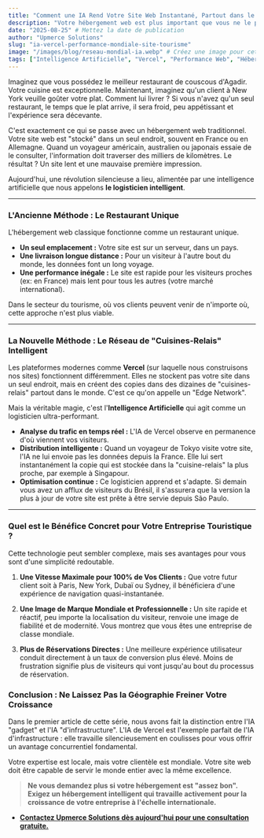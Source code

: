 ```yaml
---
title: "Comment une IA Rend Votre Site Web Instantané, Partout dans le Monde"
description: "Votre hébergement web est plus important que vous ne le pensez. Découvrez comment l'intelligence artificielle des plateformes modernes comme Vercel offre une vitesse de chargement maximale à tous vos clients, qu'ils soient à Paris ou à New York."
date: "2025-08-25" # Mettez la date de publication
author: "Upmerce Solutions"
slug: "ia-vercel-performance-mondiale-site-tourisme"
image: "/images/blog/reseau-mondial-ia.webp" # Créez une image pour cet article (un globe terrestre avec des points connectés)
tags: ["Intelligence Artificielle", "Vercel", "Performance Web", "Hébergement Web", "Tourisme Maroc"]
---
```


Imaginez que vous possédez le meilleur restaurant de couscous d'Agadir. Votre cuisine est exceptionnelle. Maintenant, imaginez qu'un client à New York veuille goûter votre plat. Comment lui livrer ? Si vous n'avez qu'un seul restaurant, le temps que le plat arrive, il sera froid, peu appétissant et l'expérience sera décevante.

C'est exactement ce qui se passe avec un hébergement web traditionnel. Votre site web est "stocké" dans un seul endroit, souvent en France ou en Allemagne. Quand un voyageur américain, australien ou japonais essaie de le consulter, l'information doit traverser des milliers de kilomètres. Le résultat ? Un site lent et une mauvaise première impression.

Aujourd'hui, une révolution silencieuse a lieu, alimentée par une intelligence artificielle que nous appelons **le logisticien intelligent**.



---

### **L'Ancienne Méthode : Le Restaurant Unique**

L'hébergement web classique fonctionne comme un restaurant unique.
* **Un seul emplacement :** Votre site est sur un serveur, dans un pays.
* **Une livraison longue distance :** Pour un visiteur à l'autre bout du monde, les données font un long voyage.
* **Une performance inégale :** Le site est rapide pour les visiteurs proches (ex: en France) mais lent pour tous les autres (votre marché international).

Dans le secteur du tourisme, où vos clients peuvent venir de n'importe où, cette approche n'est plus viable.

---

### **La Nouvelle Méthode : Le Réseau de "Cuisines-Relais" Intelligent**

Les plateformes modernes comme **Vercel** (sur laquelle nous construisons nos sites) fonctionnent différemment. Elles ne stockent pas votre site dans un seul endroit, mais en créent des copies dans des dizaines de "cuisines-relais" partout dans le monde. C'est ce qu'on appelle un "Edge Network".

Mais la véritable magie, c'est l'**Intelligence Artificielle** qui agit comme un logisticien ultra-performant.

* **Analyse du trafic en temps réel :** L'IA de Vercel observe en permanence d'où viennent vos visiteurs.
* **Distribution intelligente :** Quand un voyageur de Tokyo visite votre site, l'IA ne lui envoie pas les données depuis la France. Elle lui sert instantanément la copie qui est stockée dans la "cuisine-relais" la plus proche, par exemple à Singapour.
* **Optimisation continue :** Ce logisticien apprend et s'adapte. Si demain vous avez un afflux de visiteurs du Brésil, il s'assurera que la version la plus à jour de votre site est prête à être servie depuis São Paulo.

---

### **Quel est le Bénéfice Concret pour Votre Entreprise Touristique ?**

Cette technologie peut sembler complexe, mais ses avantages pour vous sont d'une simplicité redoutable.

1.  **Une Vitesse Maximale pour 100% de Vos Clients :** Que votre futur client soit à Paris, New York, Dubaï ou Sydney, il bénéficiera d'une expérience de navigation quasi-instantanée.

2.  **Une Image de Marque Mondiale et Professionnelle :** Un site rapide et réactif, peu importe la localisation du visiteur, renvoie une image de fiabilité et de modernité. Vous montrez que vous êtes une entreprise de classe mondiale.

3.  **Plus de Réservations Directes :** Une meilleure expérience utilisateur conduit directement à un taux de conversion plus élevé. Moins de frustration signifie plus de visiteurs qui vont jusqu'au bout du processus de réservation.

### **Conclusion : Ne Laissez Pas la Géographie Freiner Votre Croissance**

Dans le premier article de cette série, nous avons fait la distinction entre l'IA "gadget" et l'IA "d'infrastructure". L'IA de Vercel est l'exemple parfait de l'IA d'infrastructure : elle travaille silencieusement en coulisses pour vous offrir un avantage concurrentiel fondamental.

Votre expertise est locale, mais votre clientèle est mondiale. Votre site web doit être capable de servir le monde entier avec la même excellence.

> **Ne vous demandez plus si votre hébergement est "assez bon". Exigez un hébergement intelligent qui travaille activement pour la croissance de votre entreprise à l'échelle internationale.**

* [**Contactez Upmerce Solutions dès aujourd'hui pour une consultation gratuite.**](https://www.upmerce.com/fr#contact)